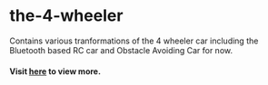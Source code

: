 # the-4-wheeler
Contains various tranformations of the 4 wheeler car including the Bluetooth based RC car and Obstacle Avoiding Car for now.

<h4> Visit <a href = 'https://www.youtube.com/channel/UCpl3YDuUAs6NTvQg9NjZfmA'>here</a> to view more. <h4>
